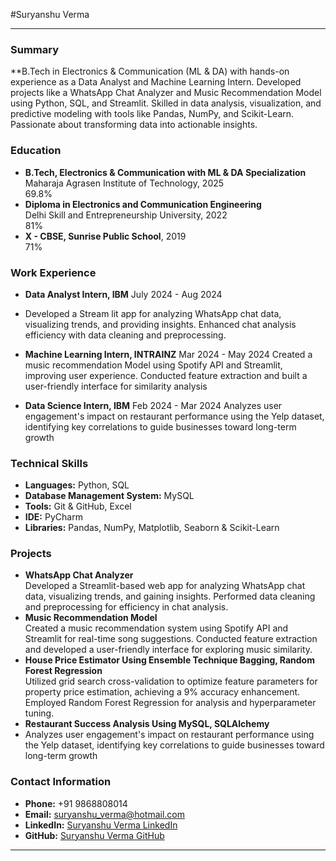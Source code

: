 #Suryanshu Verma 

---

### Summary
**B.Tech in Electronics & Communication (ML & DA) with hands-on experience as a Data Analyst and Machine Learning Intern. Developed projects like a WhatsApp Chat Analyzer and Music Recommendation Model using Python, SQL, and Streamlit. Skilled in data analysis, visualization, and predictive modeling with tools like Pandas, NumPy, and Scikit-Learn. Passionate about transforming data into actionable insights.

### Education
- **B.Tech, Electronics & Communication with ML & DA Specialization**  
  Maharaja Agrasen Institute of Technology, 2025  
  69.8%
- **Diploma in Electronics and Communication Engineering**  
  Delhi Skill and Entrepreneurship University, 2022  
  81%
- **X - CBSE, Sunrise Public School**, 2019  
  71%

### Work Experience
- **Data Analyst Intern, IBM** July 2024 - Aug 2024
- Developed a Stream lit app for analyzing WhatsApp chat data, visualizing trends, and providing insights. Enhanced chat analysis efficiency with data cleaning and preprocessing.
  
- **Machine Learning Intern, INTRAINZ** Mar 2024 - May 2024 
  Created a music recommendation Model using Spotify API and Streamlit, improving user experience. Conducted feature extraction and built a user-friendly interface for similarity analysis  
  
- **Data Science Intern, IBM**  Feb 2024 - Mar 2024
  Analyzes user engagement's impact on restaurant performance using the Yelp dataset, identifying key
  correlations to guide businesses toward long-term growth 
  
### Technical Skills
- **Languages:** Python, SQL
- **Database Management System:** MySQL
- **Tools:** Git & GitHub, Excel
- **IDE:** PyCharm
- **Libraries:** Pandas, NumPy, Matplotlib, Seaborn & Scikit-Learn

### Projects
- **WhatsApp Chat Analyzer**  
  Developed a Streamlit-based web app for analyzing WhatsApp chat data, visualizing trends, and gaining insights.
  Performed data cleaning and preprocessing for efficiency in chat analysis.
- **Music Recommendation Model**  
  Created a music recommendation system using Spotify API and Streamlit for real-time song suggestions.
  Conducted feature extraction and developed a user-friendly interface for exploring music similarity.
- **House Price Estimator Using Ensemble Technique Bagging, Random Forest Regression**  
  Utilized grid search cross-validation to optimize feature parameters for property price estimation, achieving a 9% accuracy enhancement. Employed Random Forest Regression for analysis and hyperparameter tuning.
- **Restaurant Success Analysis Using MySQL, SQLAlchemy**
- Analyzes user engagement's impact on restaurant performance using the Yelp dataset, identifying key
  correlations to guide businesses toward long-term growth

### Contact Information
- **Phone:** +91 9868808014
- **Email:** suryanshu_verma@hotmail.com
- **LinkedIn:** [Suryanshu Verma LinkedIn](https://www.linkedin.com/in/suryanshu-verma/)
- **GitHub:** [Suryanshu Verma GitHub](https://github.com/Suryanshu-Verma)

---
